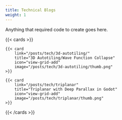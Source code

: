 ```yaml
---
title: Technical Blogs
weight: 1
---
```


Anything that required code to create goes here.

{{< cards >}}

    {{< card 
        link="/posts/tech/3d-autotiling/" 
        title="3D Autotiling/Wave Function Collapse" 
        icon="view-grid-add" 
        image="/posts/tech/3d-autotiling/thumb.png" 
    >}}

    {{< card 
        link="/posts/tech/triplanar" 
        title="Triplanar with Deep Parallax in Godot" 
        icon="view-grid-add" 
        image="/posts/tech/triplanar/thumb.png" 
    >}}

{{< /cards >}}

